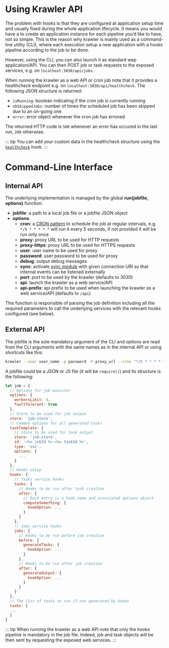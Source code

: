 # Using Krawler API

The problem with hooks is that they are configured at application setup time and usually fixed during the whole application lifecycle. It means you would have a to create an application instance for each pipeline you’d like to have, not so simple. This is the reason why krawler is mainly used as a command-line utility (CLI), where each execution setup a new application with a hooks pipeline according to the job to be done.

However, using the CLI, you can also launch it as standard wep application/API. You can then POST job or task requests to the exposed services, e.g. on `localhost:3030/api/jobs`.

When running the krawler as a web API or cron job note that it provides a healthcheck endpoint e.g. on `localhost:3030/api/healthcheck`. The following JSON structure is returned:
* `isRunning`: boolean indicating if the cron job is currently running
* `nbSkippedJobs`: number of times the scheduled job has been skipped due to an on-going one
* `error`: error object whenever the cron job has erroned

The returned HTTP code is `500` whenever an error has occured in the last run, `200` otherwise.

::: tip
You can add your custom data in the healthcheck structure using the [`healthcheck`](../reference/hooks.md#healthcheck-options) hook.
:::

# Command-Line Interface

## Internal API

 The underlying implementation is managed by the global **run(jobfile, options)** function:
* **jobfile**: a path to a local job file or a jobfile JSON object
* **options**:
  * **cron**: a [CRON pattern](https://github.com/kelektiv/node-cron) to schedule the job at regular intervals, e.g. `*/5 * * * * *` will run it every 5 seconds, if not provided it will be run only once
  * **proxy**: proxy URL to be used for HTTP requests
  * **proxy-https**: proxy URL to be used for HTTPS requests
  * **user**: user name to be used for proxy
  * **password**: user password to be used for proxy
  * **debug**: output debug messages
  * **sync**: activate [sync module](https://github.com/feathersjs-ecosystem/feathers-sync) with given connection URI so that internal events can be listened externally
  * **port**: port to be used by the krawler (defaults to 3030)
  * **api**: launch the krawler as a web service/API
  * **api-prefix**: api prefix to be used when launching the krawler as a web service/API (defaults to `/api`)

This function is responsible of parsing the job definition including all the required parameters to call the underlying services with the relevant hooks configured (see below).

## External API

The jobfile is the sole mandatory argument of the CLI and options are read from the CLI arguments with the same names as in the internal API or using shortcuts like this:

```bash
krawler --user user_name -p password -P proxy_url --cron "*/5 * * * * *" path_to_jobfile.json
```

A jobfile could be a JSON or JS file (it will be `require()`) and its structure is the following:

```js
let job = {
  // Options for job executor
  options: {
    workersLimit: 4,
    faultTolerant: true
  },
  // Store to be used for job output
  store: 'job-store',
  // Common options for all generated tasks
  taskTemplate: {
    // Store to be used for task output
    store: 'job-store',
    id: '<%= jobId %>-<%= taskId %>',
    type: 'xxx',
    options: {
      ...
    }
  },
  // Hooks setup
  hooks: {
    // Tasks service hooks
    tasks: {
      // Hooks to be run after task creation
      after: {
        // Each entry is a hook name and associated options object
        computeSomething: {
          hookOption: ...
        }
      }
    },
    // Jobs service hooks
    jobs: {
      // Hooks to be run before job creation
      before: {
        generateTasks: {
          hookOption: ...
        }
      },
      // Hooks to be run after job creation
      after: {
        generateOutput: {
          hookOption: ...
        }
      }
    }
  },
  // The list of tasks to run if not generated by hooks
  tasks: [
  ...
  ]
}
```

::: tip
When running the krawler as a web API note that only the hooks pipeline is mandatory in the job file. Indeed, job and task objects will be then sent by requesting the exposed web services.
:::

